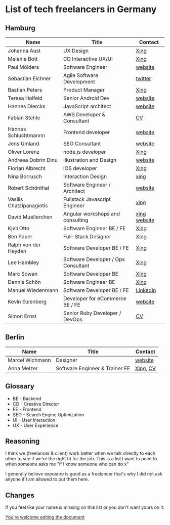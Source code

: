 # List of tech freelancers in Germany


## Hamburg

| Name                     | Title                               | Contact                         |
|--------------------------|-------------------------------------|--------------------------------------------------------------------------------------|
| Johanna Aust             | UX Design                           | [Xing](https://www.xing.com/profile/Johanna_Aust)                                    |
| Melanie Bott             | CD Interactive UX/UI                | [Xing](https://www.xing.com/profile/Melanie_Bott4)                                   |
| Paul Mölders             | Software Engineer                   | [website](https://www.p0wl.space/)                                                   |
| Sebastian Eichner        | Agile Software Development          | [twitter](https://twitter.com/stdout)                                                |
| Bastian Peters           | Product Manager                     | [Xing](https://www.xing.com/profile/Bastian_Peters10)                                |
| Teresa Holfeld           | Senior Android Dev                  | [website](https://teresaholfeld.com/)                                                |
| Hannes Diercks           | JavaScript architect                | [website](https://xiphe.github.io/)                                                  |
| Fabian Stehle            | AWS Developer & Consultant          | [CV](cv.fstehle.com)                                                                 |
| Hannes Schluchtmannn     | Frontend developer                  | [website](https://hannesschluchtmann.com/)                                           |
| Jens Umland              | SEO Consultant                      | [website](http://jumland.de/)                                                        |
| Oliver Lorenz            | node.js developer                   | [Xing](https://www.xing.com/profile/Oliver_Lorenz29/cv)                              |
| Andreea Dobrin Dinu      | Illustration and Design             | [website](http://summerkidworks.com/)                                                |
| Florian Albrecht         | iOS developer                       | [Xing](https://www.xing.com/profile/Florian_Albrecht10/cv)                           |
| Nina Borrusch            | Interaction Design                  | [xing](https://www.xing.com/profile/Nina_Borrusch/)                                  |
| Robert Schönthal         | Software Engineer / Architect       | [website](https://digitalkaoz.net)                                                   |
| Vasilis Chatzipanagiotis | Fullstack Javascript Engineer       | [xing](https://www.xing.com/profile/Vasilis_Chatzipanagiotis)                        |
| David Muellerchen        | Angular workshops and consulting    | [xing](https://www.xing.com/profile/David_Muellerchen) [website](https://webdave.de) |
| Kjell Otto               | Software Engineer BE / FE           | [Xing](https://www.xing.com/profile/Kjell_Otto/cv)                                   |
| Ben Pauer                | Full-Stack Designer                 | [Xing](https://www.xing.com/profile/Benjamin_Pauer/)                                 |
| Ralph von der Heyden     | Software Developer BE / FE          | [Xing](https://www.xing.com/profile/Ralph_vonderHeyden)                              |
| Lee Hambley              | Software Developer / Ops Consultant | [Xing](https://www.xing.com/profile/Lee_Hambley)                                     |
| Marc Sowen               | Software Developer BE               | [Xing](https://www.xing.com/profile/Marc_Sowen)                                      |
| Dennis Schön             | Software Engineer BE                | [Xing](https://www.xing.com/profile/DennisSchoen)                                    |
| Manuel Wiedenmann        | Software Developer BE / FE          | [LinkedIn](https://www.linkedin.com/in/manuel-wiedenmann/)                           
| Kevin Eulenberg          | Developer for eCommerce BE / FE  	 | [website](http://frontend.hamburg/) 
| Simon Ernst              | Senior Ruby Developer / DevOps      | [CV](https://simonernst.com/cv/)    


## Berlin

| Name                     | Title                               | Contact                                                  
|--------------------------|-------------------------------------|--------------------------------------------------------------------------------------|
| Marcel Wichmann             | Designer                           | [website](http://marcel.io/)  
| Anna Melzer             | Software Engineer & Trainer FE                         | [Xing](https://www.xing.com/profile/Anna_Melzer), [CV](https://stackoverflow.com/users/story/1554773) 

## Glossary

* BE - Backend
* CD - Creative Director
* FE - Frontend
* SEO - Search Engine Optimization
* UI - User Interaction
* UX - User Experience

## Reasoning

I think we (freelancer & client) work better when we talk directly to each other to see if we're the right fit for the job. This is a list I want to point to when someone asks me "if I know someone who can do x"

I generally believe exposure is good as a freelancer that's why I did not ask anyone if I am allowed to put them here.

## Changes

If you feel like your name is missing on this list or you don't want yours on it:

[You're welcome editing the document](https://github.com/lassediercks/list-of-tech-freelancers-in-hamburg/edit/master/readme.md)
